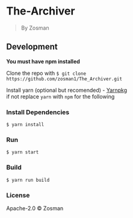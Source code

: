 # The-Archiver


> By Zosman



## Development
**You must have npm installed**

Clone the repo with `$ git clone https://github.com/zosman1/The_Archiver.git`

Install yarn (optional but recomended) - [Yarnpkg](https://yarnpkg.com/en/docs/install)  
if not replace `yarn` with `npm` for the following

### Install Dependencies
```
$ yarn install
```
### Run

```
$ yarn start
```
### Build

```
$ yarn run build
```
### License

Apache-2.0 © Zosman
